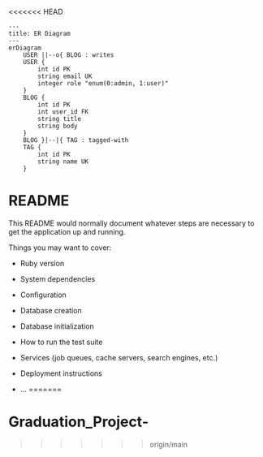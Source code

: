 <<<<<<< HEAD

```mermaid
---
title: ER Diagram
---
erDiagram
    USER ||--o{ BLOG : writes
    USER {
        int id PK
        string email UK
        integer role "enum(0:admin, 1:user)"
    }
    BLOG {
        int id PK
        int user_id FK
        string title
        string body
    }
    BLOG }|--|{ TAG : tagged-with
    TAG {
        int id PK
        string name UK
    }
```
# README

This README would normally document whatever steps are necessary to get the
application up and running.

Things you may want to cover:

* Ruby version

* System dependencies

* Configuration

* Database creation

* Database initialization

* How to run the test suite

* Services (job queues, cache servers, search engines, etc.)

* Deployment instructions

* ...
=======
# Graduation_Project-
>>>>>>> origin/main
